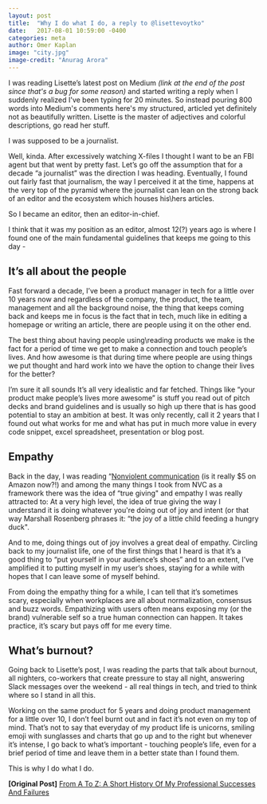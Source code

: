 ```yaml
---
layout: post
title:  "Why I do what I do, a reply to @lisettevoytko"
date:   2017-08-01 10:59:00 -0400
categories: meta
author: Omer Kaplan
image: "city.jpg"
image-credit: "Anurag Arora"
---
```


I was reading Lisette’s latest post on Medium _(link at the end of the post since that's a bug for some reason)_ and started writing a reply when I suddenly realized I've been typing for 20 minutes. So instead pouring 800 words into Medium's comments here's my structured, articled yet definitely not as beautifully written. Lisette is the master of adjectives and colorful descriptions, go read her stuff.

I was supposed to be a journalist.

Well, kinda. After excessively watching X-files I thought I want to be an FBI agent but that went by pretty fast. Let’s go off the assumption that for a decade “a journalist” was the direction I was heading. Eventually, I found out fairly fast that journalism, the way I perceived it at the time, happens at the very top of the pyramid where the journalist can lean on the strong back of an editor and the ecosystem which houses his\hers articles.

So I became an editor, then an editor-in-chief.

I think that it was my position as an editor, almost 12(?) years ago is where I found one of the main fundamental guidelines that keeps me going to this day -

## It’s all about the people
Fast forward a decade, I’ve been a product manager in tech for a little over 10 years now and regardless of the company, the product,  the team, management and all the background noise, the thing that keeps coming back and keeps me in focus is the fact that in tech, much like in editing a homepage or writing an article, there are people using it on the other end.

The best thing about having people using\reading products we make is the fact for a period of time we get to make a connection and touch people’s lives. And how awesome is that during time where people are using things we put thought and hard work into we have the option to change their lives for the better?

I’m sure it all sounds It’s all very idealistic and far fetched. Things like “your product make people’s lives more awesome” is stuff you read out of pitch decks and brand guidelines and is usually so high up there that is has good potential to stay an ambition at best. It was only recently, call it 2 years that I found out what works for me and what has put in much more value in every code snippet, excel spreadsheet, presentation or blog post.

## Empathy
Back in the day, I was reading “[Nonviolent communication](https://www.amazon.com/Nonviolent-Communication-Language-Marshall-Rosenberg/dp/1892005034/ref=asap_bc?ie=UTF8) (is it really $5 on Amazon now?!) and among the many things I took from NVC as a framework there was the idea of “true giving" and empathy I was really attracted to: At a very high level, the idea of true giving the way I understand it is doing whatever you're doing out of joy and intent (or that way Marshall Rosenberg phrases it: “the joy of a little child feeding a hungry duck".

And to me, doing things out of joy involves a great deal of empathy. Circling back to my journalist life, one of the first things that I heard is that it’s a good thing to “put yourself in your audience’s shoes” and to an extent, I’ve amplified it to putting myself in my user’s shoes, staying for a while with hopes that I can leave some of myself behind.

From doing the empathy thing for a while, I can tell that it’s sometimes scary, especially when workplaces are all about normalization, consensus and buzz words. Empathizing with users often means exposing my (or the brand) vulnerable self so a true human connection can happen. It takes practice, it’s scary but pays off for me every time.

## What’s burnout?
Going back to Lisette’s post, I was reading the parts that talk about burnout, all nighters, co-workers that create pressure to stay all night, answering Slack messages over the weekend - all real things in tech, and tried to think where so I stand in all this.

Working on the same product for 5 years and doing product management for a little over 10, I don’t feel burnt out and in fact it’s not even on my top of mind. That’s not to say that everyday of my product life is unicorns, smiling emoji with sunglasses and charts that go up and to the right but whenever it’s intense, I go back to what’s important - touching people’s life, even for a brief period of time and leave them in a better state than I found them.

This is why I do what I do.

**[Original Post]** [From A To Z: A Short History Of My Professional Successes And Failures](https://medium.com/@lisettevoytko/from-a-to-z-a-short-history-of-my-professional-successes-and-failures-b57ee6341feb)

